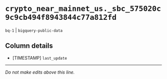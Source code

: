 # `crypto_near_mainnet_us._sbc_575020c9c9cb494f8943844c77a812fd`
`bq-1` | `bigquery-public-data`

## Column details
* [TIMESTAMP] `last_update`

-------------------------------------------------------------------------------
*Do not make edits above this line.*
